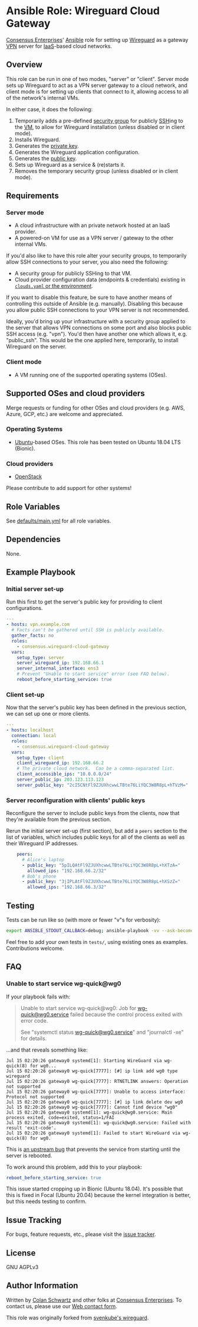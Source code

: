 # Ansible Role: Wireguard Cloud Gateway

[Consensus Enterprises](https://consensus.enterprises/)' [Ansible](https://en.wikipedia.org/wiki/Ansible_(software)) role for setting up [Wireguard](https://en.wikipedia.org/wiki/WireGuard) as a gateway [VPN](https://en.wikipedia.org/wiki/Virtual_private_network) server for [IaaS](https://en.wikipedia.org/wiki/Infrastructure_as_a_service)-based cloud networks.

## Overview

This role can be run in one of two modes, "server" or "client".  Server mode sets up Wireguard to act as a VPN server gateway to a cloud network, and client mode is for setting up clients that connect to it, allowing access to all of the network's internal VMs.

In either case, it does the following:

1. Temporarily adds a pre-defined [security group](https://docs.openstack.org/python-openstackclient/latest/cli/command-objects/security-group.html) for publicly [SSH](https://en.wikipedia.org/wiki/Secure_Shell)ing to the [VM](https://en.wikipedia.org/wiki/Virtual_machine), to allow for Wireguard installation (unless disabled or in client mode).
1. Installs Wireguard.
1. Generates the [private key](https://en.wikipedia.org/wiki/Public-key_cryptography).
1. Generates the Wireguard application configuration.
1. Generates the [public key](https://en.wikipedia.org/wiki/Public-key_cryptography).
1. Sets up Wireguard as a service & (re)starts it.
1. Removes the temporary security group (unless disabled or in client mode).

## Requirements

### Server mode

* A cloud infrastructure with an private network hosted at an IaaS provider.
* A powered-on VM for use as a VPN server / gateway to the other internal VMs.

If you'd also like to have this role alter your security groups, to temporarily allow SSH connections to your server, you also need the following:

* A security group for publicly SSHing to that VM.
* Cloud provider configuration data (endpoints & credentials) existing in [`clouds.yaml` or the environment](https://docs.openstack.org/python-openstackclient/latest/configuration/index.html).

If you want to disable this feature, be sure to have another means of controlling this outside of Ansible (e.g. manually).  Disabling this because you allow public SSH connections to your VPN server is not recommended.

Ideally, you'd bring up your infrastructure with a security group applied to the server that allows VPN connections on some port and also blocks public SSH access (e.g. "vpn").  You'd then have another one which allows it, e.g. "public_ssh".  This would be the one applied here, temporarily, to install Wireguard on the server.

### Client mode

* A VM running one of the supported operating systems (OSes).

## Supported OSes and cloud providers

Merge requests or funding for other OSes and cloud providers (e.g. AWS, Azure, GCP, etc.) are welcome and appreciated.

### Operating Systems

* [Ubuntu](https://en.wikipedia.org/wiki/Ubuntu)-based OSes.  This role has been tested on Ubuntu 18.04 LTS (Bionic).

### Cloud providers

* [OpenStack](https://en.wikipedia.org/wiki/OpenStack)

Please contribute to add support for other systems!

## Role Variables

See [defaults/main.yml](https://gitlab.com/consensus.enterprises/ansible-roles/ansible-role-wireguard-cloud-gateway/-/blob/master/roles/wireguard_cloud_gateway/defaults/main.yml) for all role variables.

## Dependencies

None.

## Example Playbook

### Initial server set-up

Run this first to get the server's public key for providing to client configurations.

```yaml
---
- hosts: vpn.example.com
  # Facts can't be gathered until SSH is publicly available.
  gather_facts: no
  roles:
    - consensus.wireguard-cloud-gateway
  vars:
    setup_type: server
    server_wireguard_ip: 192.168.66.1
    server_internal_interface: ens3
    # Prevent "Unable to start service" error (see FAQ below).
    reboot_before_starting_service: true
```

### Client set-up

Now that the server's public key has been defined in the previous section, we can set up one or more clients.

```yaml
---
- hosts: localhost
  connection: local
  roles:
    - consensus.wireguard-cloud-gateway
  vars:
    setup_type: client
    client_wireguard_ip: 192.168.66.2
    # The private cloud network.  Can be a comma-separated list.
    client_accessible_ips: "10.0.0.0/24"
    server_public_ip: 203.123.113.123
    server_public_key: "2cISCNtFl9ZJUXhcwwLTBte76LiYQC3W8R8pL+hTVzM="
```

### Server reconfiguration with clients' public keys

Reconfigure the server to include public keys from the clients, now that they're available from the previous section.

Rerun the initial server set-up (first section), but add a `peers` section to the list of variables, which includes public keys for all of the clients as well as their Wireguard IP addresses.

```yml
    peers:
      # Alice's laptop
      - public_key: "5pILQAtFl9ZJUXhcwwLTBte76LiYQC3W8R8pL+hXTzA="
        allowed_ips: "192.168.66.2/32"
      # Bob's phone
      - public_key: "3jIPLAtFl9ZJUXhcwwLTBte76LiYQC3W8R8pL+hXSzZ="
        allowed_ips: "192.168.66.3/32"
```

## Testing

Tests can be run like so (with more or fewer "v"s for verbosity):

```sh
export ANSIBLE_STDOUT_CALLBACK=debug; ansible-playbook -vv --ask-become-pass --inventory TARGET_HOSTNAME, /path/to/this/role/tests/TEST_NAME.yml
```

Feel free to add your own tests in `tests/`, using existing ones as examples.  Contributions welcome.

## FAQ

### Unable to start service wg-quick@wg0

If your playbook fails with:

> Unable to start service wg-quick@wg0: Job for wg-quick@wg0.service failed because the control process exited with error code.
>
> See "systemctl status wg-quick@wg0.service" and "journalctl -xe" for details.

...and that reveals something like:

```
Jul 15 02:20:26 gateway0 systemd[1]: Starting WireGuard via wg-quick(8) for wg0...
Jul 15 02:20:26 gateway0 wg-quick[7777]: [#] ip link add wg0 type wireguard
Jul 15 02:20:26 gateway0 wg-quick[7777]: RTNETLINK answers: Operation not supported
Jul 15 02:20:26 gateway0 wg-quick[7777]: Unable to access interface: Protocol not supported
Jul 15 02:20:26 gateway0 wg-quick[7777]: [#] ip link delete dev wg0
Jul 15 02:20:26 gateway0 wg-quick[7777]: Cannot find device "wg0"
Jul 15 02:20:26 gateway0 systemd[1]: wg-quick@wg0.service: Main process exited, code=exited, status=1/FAI
Jul 15 02:20:26 gateway0 systemd[1]: wg-quick@wg0.service: Failed with result 'exit-code'.
Jul 15 02:20:26 gateway0 systemd[1]: Failed to start WireGuard via wg-quick(8) for wg0.
```

This is [an upstream bug](https://askubuntu.com/a/1000769/24860) that prevents the service from starting until the server is rebooted.

To work around this problem, add this to your playbook:

```yml
reboot_before_starting_service: true
```

This issue started cropping up in Bionic (Ubuntu 18.04).  It's possible that this is fixed in Focal (Ubuntu 20.04) because the kernel integration is better, but this needs testing to confirm.

## Issue Tracking

For bugs, feature requests, etc., please visit the [issue tracker](https://gitlab.com/consensus.enterprises/ansible-roles/ansible-role-wireguard-cloud-gateway/-/boards).

## License

GNU AGPLv3

## Author Information

Written by [Colan Schwartz](https://consensus.enterprises/team/colan/) and other folks at [Consensus Enterprises](https://consensus.enterprises/).  To contact us, please use our [Web contact form](https://consensus.enterprises/#contact).

This role was originally forked from [svenkube's wireguard](https://galaxy.ansible.com/svenkube/wireguard).
